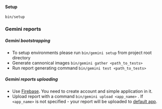 #### Setup

```
bin/setup
```

### Gemini reports
##### Gemini bootstrapping
- To setup environments please run `bin/gemini setup` from project root directory
- Generate cannonical images `bin/gemini gather <path_to_tests>`
- Run report generating command `bin/gemini test <path_to_tests>`

##### Gemini reports uploading
- Use <a href="https://www.firebase.com/login/">Firebase</a>. You need to create account and simple application in it.
- Upload report with a command `bin/gemini upload <app_name>` . If `<app_name>` is not specified -
 your report will be uploaded to <a href="https://rails-boilerplate.firebaseapp.com/">default app</a>.
